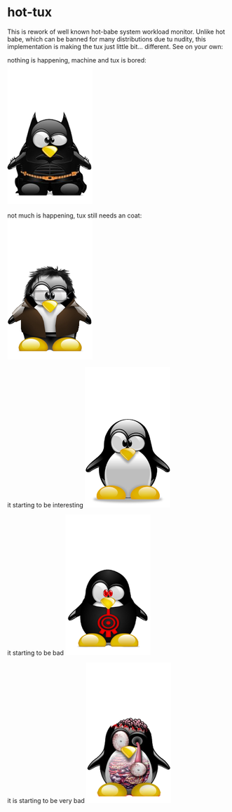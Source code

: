 # hot-tux

This is rework of well known hot-babe system workload monitor. Unlike hot babe, which can be banned for many distributions due tu nudity, this implementation is making  the tux just little bit... different. See on your own:

nothing is happening, machine and tux is bored:
![ice](./hb01/hb01_4.png)

not much is happening, tux still needs an coat:
![cold](./hb01/hb01_3.png)

it starting to be interesting
![ok](./hb01/hb01_2.png)

it starting to be bad
![warm](./hb01/hb01_1.png)

it is starting to be very bad
![dead](./hb01/hb01_0.png)



